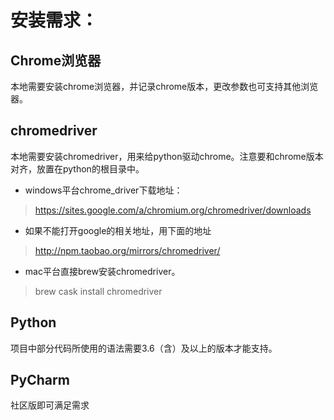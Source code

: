 # 安装需求：
## Chrome浏览器
本地需要安装chrome浏览器，并记录chrome版本，更改参数也可支持其他浏览器。
## chromedriver
本地需要安装chromedriver，用来给python驱动chrome。注意要和chrome版本对齐，放置在python的根目录中。
* windows平台chrome_driver下载地址：
> https://sites.google.com/a/chromium.org/chromedriver/downloads
* 如果不能打开google的相关地址，用下面的地址
> http://npm.taobao.org/mirrors/chromedriver/
* mac平台直接brew安装chromedriver。
> brew cask install chromedriver
## Python
项目中部分代码所使用的语法需要3.6（含）及以上的版本才能支持。
## PyCharm
社区版即可满足需求

